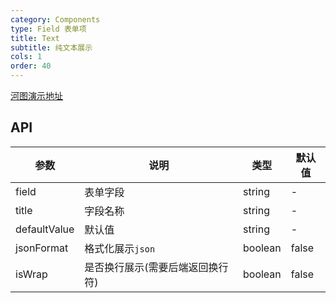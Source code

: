 ```yaml
---
category: Components
type: Field 表单项
title: Text
subtitle: 纯文本展示
cols: 1
order: 40
---
```


[河图演示地址](https://localhost:1234/guiedit?route=%2Fproject%2Fhetu_demo%2Fhetu%2Fdemo%2FText)

## API

| 参数         | 说明                             | 类型    | 默认值 |
| ------------ | -------------------------------- | ------- | ------ |
| field        | 表单字段                         | string  | -      |
| title        | 字段名称                         | string  | -      |
| defaultValue | 默认值                           | string  | -      |
| jsonFormat   | 格式化展示`json`                 | boolean | false  |
| isWrap       | 是否换行展示(需要后端返回换行符) | boolean | false  |
